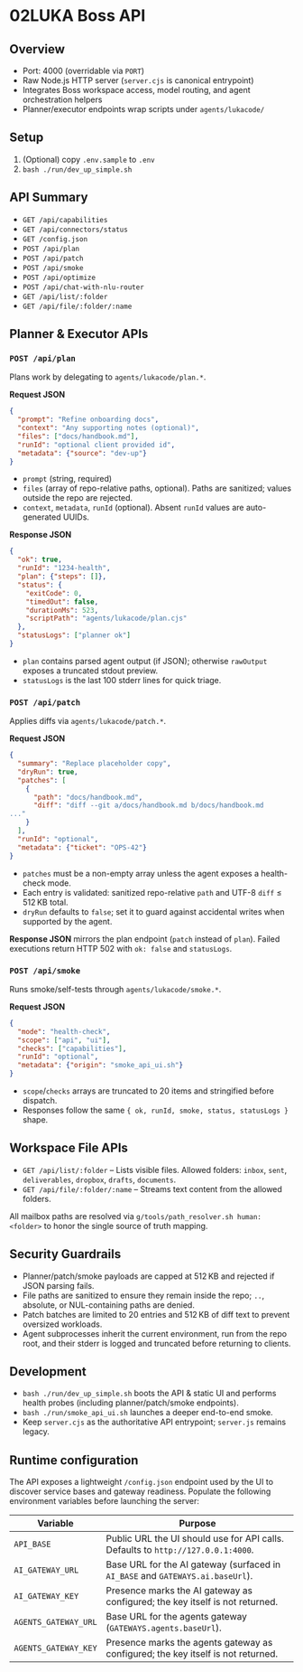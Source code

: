 # 02LUKA Boss API

## Overview
- Port: 4000 (overridable via `PORT`)
- Raw Node.js HTTP server (`server.cjs` is canonical entrypoint)
- Integrates Boss workspace access, model routing, and agent orchestration helpers
- Planner/executor endpoints wrap scripts under `agents/lukacode/`

## Setup
1. (Optional) copy `.env.sample` to `.env`
2. `bash ./run/dev_up_simple.sh`

## API Summary
- `GET /api/capabilities`
- `GET /api/connectors/status`
- `GET /config.json`
- `POST /api/plan`
- `POST /api/patch`
- `POST /api/smoke`
- `POST /api/optimize`
- `POST /api/chat-with-nlu-router`
- `GET /api/list/:folder`
- `GET /api/file/:folder/:name`

## Planner & Executor APIs

### `POST /api/plan`
Plans work by delegating to `agents/lukacode/plan.*`.

**Request JSON**
```json
{
  "prompt": "Refine onboarding docs",
  "context": "Any supporting notes (optional)",
  "files": ["docs/handbook.md"],
  "runId": "optional client provided id",
  "metadata": {"source": "dev-up"}
}
```
- `prompt` (string, required)
- `files` (array of repo-relative paths, optional). Paths are sanitized; values outside the repo are rejected.
- `context`, `metadata`, `runId` (optional). Absent `runId` values are auto-generated UUIDs.

**Response JSON**
```json
{
  "ok": true,
  "runId": "1234-health",
  "plan": {"steps": []},
  "status": {
    "exitCode": 0,
    "timedOut": false,
    "durationMs": 523,
    "scriptPath": "agents/lukacode/plan.cjs"
  },
  "statusLogs": ["planner ok"]
}
```
- `plan` contains parsed agent output (if JSON); otherwise `rawOutput` exposes a truncated stdout preview.
- `statusLogs` is the last 100 stderr lines for quick triage.

### `POST /api/patch`
Applies diffs via `agents/lukacode/patch.*`.

**Request JSON**
```json
{
  "summary": "Replace placeholder copy",
  "dryRun": true,
  "patches": [
    {
      "path": "docs/handbook.md",
      "diff": "diff --git a/docs/handbook.md b/docs/handbook.md
..."
    }
  ],
  "runId": "optional",
  "metadata": {"ticket": "OPS-42"}
}
```
- `patches` must be a non-empty array unless the agent exposes a health-check mode.
- Each entry is validated: sanitized repo-relative `path` and UTF-8 `diff` ≤ 512 KB total.
- `dryRun` defaults to `false`; set it to guard against accidental writes when supported by the agent.

**Response JSON** mirrors the plan endpoint (`patch` instead of `plan`). Failed executions return HTTP 502 with `ok: false` and `statusLogs`.

### `POST /api/smoke`
Runs smoke/self-tests through `agents/lukacode/smoke.*`.

**Request JSON**
```json
{
  "mode": "health-check",
  "scope": ["api", "ui"],
  "checks": ["capabilities"],
  "runId": "optional",
  "metadata": {"origin": "smoke_api_ui.sh"}
}
```
- `scope`/`checks` arrays are truncated to 20 items and stringified before dispatch.
- Responses follow the same `{ ok, runId, smoke, status, statusLogs }` shape.

## Workspace File APIs
- `GET /api/list/:folder` – Lists visible files. Allowed folders: `inbox`, `sent`, `deliverables`, `dropbox`, `drafts`, `documents`.
- `GET /api/file/:folder/:name` – Streams text content from the allowed folders.

All mailbox paths are resolved via `g/tools/path_resolver.sh human:<folder>` to honor the single source of truth mapping.

## Security Guardrails
- Planner/patch/smoke payloads are capped at 512 KB and rejected if JSON parsing fails.
- File paths are sanitized to ensure they remain inside the repo; `..`, absolute, or NUL-containing paths are denied.
- Patch batches are limited to 20 entries and 512 KB of diff text to prevent oversized workloads.
- Agent subprocesses inherit the current environment, run from the repo root, and their stderr is logged and truncated before returning to clients.

## Development
- `bash ./run/dev_up_simple.sh` boots the API & static UI and performs health probes (including planner/patch/smoke endpoints).
- `bash ./run/smoke_api_ui.sh` launches a deeper end-to-end smoke.
- Keep `server.cjs` as the authoritative API entrypoint; `server.js` remains legacy.

## Runtime configuration

The API exposes a lightweight `/config.json` endpoint used by the UI to discover service bases and gateway readiness. Populate the following environment variables before launching the server:

| Variable | Purpose |
|----------|---------|
| `API_BASE` | Public URL the UI should use for API calls. Defaults to `http://127.0.0.1:4000`. |
| `AI_GATEWAY_URL` | Base URL for the AI gateway (surfaced in `AI_BASE` and `GATEWAYS.ai.baseUrl`). |
| `AI_GATEWAY_KEY` | Presence marks the AI gateway as configured; the key itself is not returned. |
| `AGENTS_GATEWAY_URL` | Base URL for the agents gateway (`GATEWAYS.agents.baseUrl`). |
| `AGENTS_GATEWAY_KEY` | Presence marks the agents gateway as configured; the key itself is not returned. |
